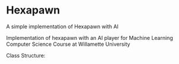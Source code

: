 # Hexapawn
A simple implementation of Hexapawn with AI 

Implementation of hexapawn with an AI player for Machine Learning Computer Science Course at Willamette University 

Class Structure: 
